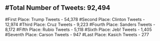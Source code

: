 #Total Number of Tweets: 92,494 
---
#First Place: Trump Tweets - 54,378
#Second Place: Clinton Tweets - 12,974
#Third Place: Cruz Tweets - 9,223
#Fourth Place: Sanders Tweets - 8,172
#Fifth Place: Rubio Tweets - 5,118
#Sixth Place: Jeb! Tweets - 1,405
#Seventh Place: Carson Tweets - 947
#Last Place: Kasich Tweets - 277
